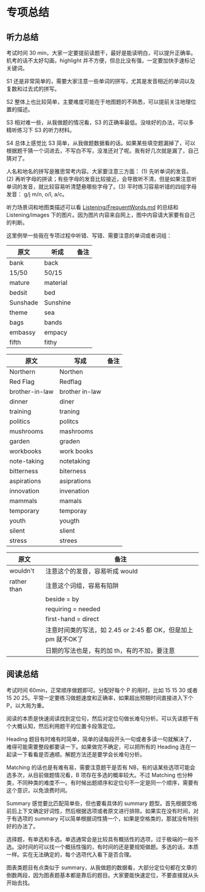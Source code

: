 # 专项总结

## 听力总结

考试时间 30 min，大家一定要提前读题干，最好是能读明白，可以提升正确率。机考的话不太好勾画，highlight 并不方便，但总比没有强，一定要加快手速标记关键词。

S1 还是非常简单的，需要大家注意一些单词的拼写，尤其是发音相近的单词以及复数和过去式的拼写。

S2 整体上也比较简单，主要难度可能在于地图题的不熟悉，可以提前关注地理位置的描述。

S3 相对难一些，从我做题的情况看，S3 的正确率最低。没啥好的办法，可以多精听练习下 S3 的听力材料。

S4 总体上感觉比 S3 简单，从我做题数据看的话。如果某些填空题漏掉了，可以根据题干猜一个词进去，不写白不写，没准还对了呢。我有好几次就是漏了，自己猜对了。

人名和地名的拼写是雅思常考内容。大家要注意三方面： (1) 先听单词的发音。(2) 再听字母的拼读；有些字母的发音比较接近，会导致听不清，但是如果注意听单词的发音，就比较容易听清楚悬哪些字母了。(3) 平时练习容易听错的四组字母发音： g/j m/n, o/l, a/c。

听力场景词和地图类描述可以看 [Listening/FrequentWords.md](#./Listening/FrequentWords.md) 的总结和 Listening/images 下的图片。因为图片内容来自网上，图中内容请大家要有自己的判断。

这里例举一些我在专项过程中听错、写错、需要注意的单词或者词组：

| 原文     | 听成     | 备注 |
| -------- | -------- | ---- |
| bank     | back     |      |
| 15/50    | 50/15    |      |
| mature   | material |      |
| bedsit   | bed      |      |
| Sunshade | Sunshine |      |
| theme    | sea      |      |
| bags     | bands    |      |
| embassy  | empacy   |      |
| fifth    | fithy    |      |

| 原文           | 写成           | 备注 |
| -------------- | -------------- | ---- |
| Northern       | Northen        |      |
| Red Flag       | Redflag        |      |
| brother-in-law | brother in-law |      |
| dinner         | diner          |      |
| training       | traning        |      |
| politics       | politcs        |      |
| mushrooms      | mashrooms      |      |
| garden         | graden         |      |
| workbooks      | work books     |      |
| note-taking    | notetaking     |      |
| bitterness     | biterness      |      |
| aspirations    | asiprations    |      |
| innovation     | invenation     |      |
| mammals        | mamals         |      |
| temporary      | temporay       |      |
| youth          | yougth         |      |
| silent         | slient         |      |
| stress         | strees         |      |

| 原文        | 备注                                                         |
| ----------- | ------------------------------------------------------------ |
| wouldn't    | 注意这个的发音，容易听成 would                               |
| rather than | 注意这个词组，容易有陷阱                                     |
|             | beside = by                                                  |
|             | requiring = needed                                           |
|             | first-hand = direct                                          |
|             | 注意时间类的写法，如 2.45 or 2:45 都 OK，但是加上 pm 就不OK了 |
|             | 日期的写法也是，有的加 th，有的不加，要注意                  |

## 阅读总结

考试时间 60min，正常顺序做题即可。分配好每个 P 的用时，比如 15 15 30 或者 15 20 25。平常一定要练习做题速度和正确率，如果超出预期时间直接进入下个 P，以大局为重。

阅读的本质是快速阅读找到定位句，然后对定位句做长难句分析。可以先读题干有个大概认知，然后利用题干的位置卡段落定位。

Heading 题目有时难有时简单，简单的读每段开头一句或者多读一句就解决了，难得可能需要整段都要读一下。如果做完不确定，可以把所有的 Heading 连在一起读一下看看是否通顺。解题方法还是要学会长难句分析。

Matching 的话也是有难有易，需要注意题干是否有 NB，有的话某些选项可能会选多次，从目前做题情况看，B 项存在多选的概率较大。不过 Matching 也分种类，不同种类的难度不一。有时候出题顺序和定位句不一定是同一个顺序，需要有这个意识，以免浪费时间。

Summary 感觉要比匹配简单些，但也要看具体的 summary 题型。首先根据空格前后上下文确定好词性，然后根据选项或者原文进行排除。如果实在没有时间，对于有选项的 summary 可以简单根据词性猜一个，如果是空格类的，那就没有特别好的办法了。

选择题，有单选和多选。单选通常会是比较具有概括性的选项，过于极端的一般不选。没时间的可以找一个概括性强的，有时间的还是要规矩做题。多选的话，本质一样。实在无法确定的，每个选项代入看下是否合理。

图表类题目有点类似于 summary，从我做题的数据看，大部分定位句都在文章的倒数两段，因为图表题基本都是靠后的题目。大家要能快速定位，不要直接就从头开始去找。